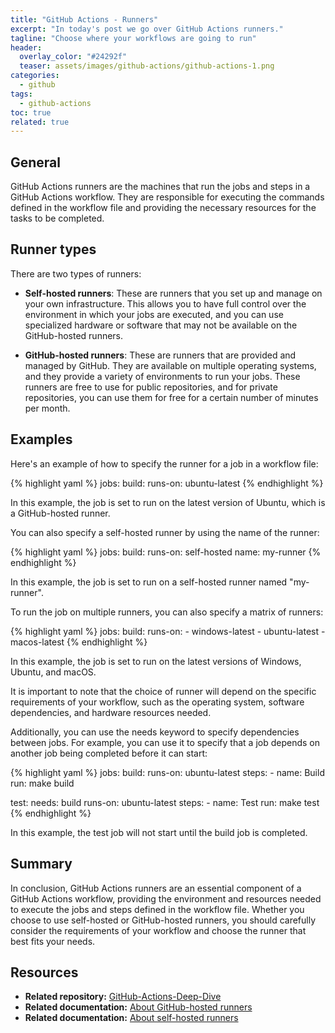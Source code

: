 ```yaml
---
title: "GitHub Actions - Runners"
excerpt: "In today's post we go over GitHub Actions runners."
tagline: "Choose where your workflows are going to run"
header:
  overlay_color: "#24292f"
  teaser: assets/images/github-actions/github-actions-1.png
categories:
  - github
tags:
  - github-actions
toc: true
related: true
---
```


## General

GitHub Actions runners are the machines that run the jobs and steps in a GitHub Actions workflow. They are responsible for executing the commands defined in the workflow file and providing the necessary resources for the tasks to be completed.

## Runner types

There are two types of runners:

- **Self-hosted runners**: These are runners that you set up and manage on your own infrastructure. This allows you to have full control over the environment in which your jobs are executed, and you can use specialized hardware or software that may not be available on the GitHub-hosted runners.

- **GitHub-hosted runners**: These are runners that are provided and managed by GitHub. They are available on multiple operating systems, and they provide a variety of environments to run your jobs. These runners are free to use for public repositories, and for private repositories, you can use them for free for a certain number of minutes per month.

## Examples

Here's an example of how to specify the runner for a job in a workflow file:

{% highlight yaml %}
jobs:
  build:
    runs-on: ubuntu-latest
{% endhighlight %}

In this example, the job is set to run on the latest version of Ubuntu, which is a GitHub-hosted runner.

You can also specify a self-hosted runner by using the name of the runner:

{% highlight yaml %}
jobs:
  build:
    runs-on: self-hosted
    name: my-runner
{% endhighlight %}

In this example, the job is set to run on a self-hosted runner named "my-runner".

To run the job on multiple runners, you can also specify a matrix of runners:

{% highlight yaml %}
jobs:
  build:
    runs-on:
      - windows-latest
      - ubuntu-latest
      - macos-latest
{% endhighlight %}

In this example, the job is set to run on the latest versions of Windows, Ubuntu, and macOS.

It is important to note that the choice of runner will depend on the specific requirements of your workflow, such as the operating system, software dependencies, and hardware resources needed.

Additionally, you can use the needs keyword to specify dependencies between jobs. For example, you can use it to specify that a job depends on another job being completed before it can start:

{% highlight yaml %}
jobs:
  build:
    runs-on: ubuntu-latest
    steps:
    - name: Build
      run: make build

  test:
    needs: build
    runs-on: ubuntu-latest
    steps:
    - name: Test
      run: make test
{% endhighlight %}

In this example, the test job will not start until the build job is completed.

## Summary

In conclusion, GitHub Actions runners are an essential component of a GitHub Actions workflow, providing the environment and resources needed to execute the jobs and steps defined in the workflow file. Whether you choose to use self-hosted or GitHub-hosted runners, you should carefully consider the requirements of your workflow and choose the runner that best fits your needs.

## Resources

- **Related repository:** [GitHub-Actions-Deep-Dive](https://github.com/christosgalano/GitHub-Actions-Deep-Dive)
- **Related documentation:** [About GitHub-hosted runners](https://docs.github.com/en/actions/using-github-hosted-runners/about-github-hosted-runners)
- **Related documentation:** [About self-hosted runners](https://docs.github.com/en/actions/hosting-your-own-runners/about-self-hosted-runners)
